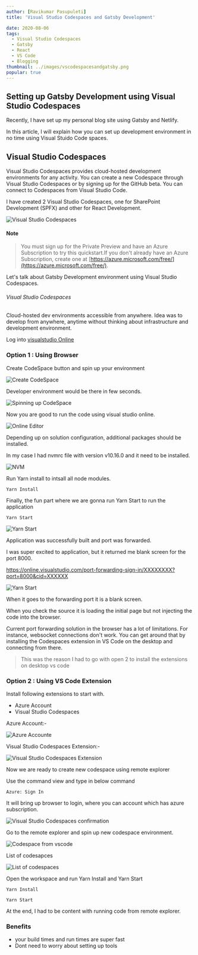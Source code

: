 ```yaml
---
author: [Ravikumar Pasupuleti]
title: 'Visual Studio Codespaces and Gatsby Development'

date: 2020-08-06
tags:
  - Visual Studio Codespaces
  - Gatsby
  - React
  - VS Code
  - Blogging
thumbnail: ../images/vscodespacesandgatsby.png
popular: true
---
```


## Setting up Gatsby Development using Visual Studio Codespaces

Recently, I have set up my personal blog site using Gatsby and Netlify.

In this article, I will explain how you can set up development environment in no time using Visual Stuido Code spaces.

## Visual Studio Codespaces

Visual Studio Codespaces provides cloud-hosted development environments for any activity. You can create a new Codespace through Visual Studio Codespaces or by signing up for the GitHub beta. You can connect to Codespaces from Visual Studio Code.

I have created 2 Visual Studio Codespaces, one for SharePoint Development (SPFX) and other for React Development.

![Visual Studio Codespaces](../images/codespacesspfxandgatsby.png)

#### Note

> You must sign up for the Private Preview and have an Azure Subscription to try this quickstart.If you don't already have an Azure Subscription, create one at [https://azure.microsoft.com/free/](https://azure.microsoft.com/free/).

Let's talk about Gatsby Development environment using Visual Studio Codespaces.

###### Visual Studio Codespaces

Cloud-hosted dev environments accessible from anywhere. Idea was to develop from anywhere, anytime without thinking about infrastructure and development environment.

Log into [visualstudio Online ](https://online.visualstudio.com/environments)

### Option 1 : Using Browser

Create CodeSpace button and spin up your environment

![Create CodeSpace](../images/createblogcodespace.png)

Developer environment would be there in few seconds.

![Spinning up CodeSpace](../images/gatsbyvscode.png)

Now you are good to run the code using visual studio online.

![Online Editor](../images/vscodeonlineeditor.png)

Depending up on solution configuration, additional packages should be installed.

In my case I had nvmrc file with version v10.16.0 and it need to be installed.

![NVM](../images/installnvmmissing.png)

Run Yarn install to intsall all node modules.

```console
Yarn Install
```

Finally, the fun part where we are gonna run Yarn Start to run the application

```console
Yarn Start
```

![Yarn Start](../images/yarnstart.png)

Application was successfully built and port was forwarded.

I was super excited to application, but it returned me blank screen for the port 8000.

https://online.visualstudio.com/port-forwarding-sign-in/XXXXXXXX?port=8000&cid=XXXXXX

![Yarn Start](../images/m365expertsgatsby1.png)

When it goes to the forwarding port it is a blank screen.

When you check the source it is loading the initial page but not injecting the code into the browser.

Current port forwarding solution in the browser has a lot of limitations. For instance, websocket connections don't work. You can get around that by installing the Codespaces extension in VS Code on the desktop and connecting from there.

> This was the reason I had to go with open 2 to install the extensions on desktop vs code

### Option 2 : Using VS Code Extension

Install following extensions to start with.

- Azure Account
- Visual Studio Codespaces

Azure Account:-

![Azure Accounte](../images/installAzureAccountextension.png)

Visual Studio Codespaces Extension:-

![Visual Studio Codespaces Extension](../images/vscodespaceextension.png)

Now we are ready to create new codespace using remote explorer

Use the command view and type in below command

```console
Azure: Sign In
```

It will bring up browser to login, where you can account which has azure subscription.

![Visual Studio Codespaces confirmation](../images/vscodesignfromvscodedesktop.png)

Go to the remote explorer and spin up new codespace environment.

![Codespace from vscode](../images/spincodespacefromvscode1.png)

List of codesapces

![List of codespaces](../images/remoteexplorervscode.png)

Open the workspace and run Yarn Install and Yarn Start

```console
Yarn Install
```

```console
Yarn Start
```

At the end, I had to be content with running code from remote explorer.

### Benefits

- your build times and run times are super fast
- Dont need to worry about setting up tools
